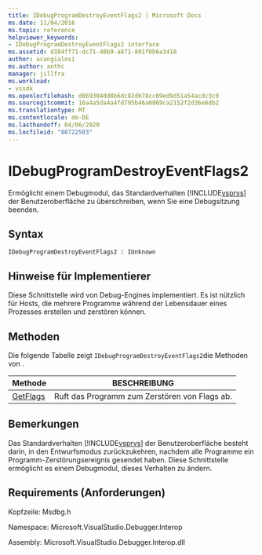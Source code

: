 ```yaml
---
title: IDebugProgramDestroyEventFlags2 | Microsoft Docs
ms.date: 11/04/2016
ms.topic: reference
helpviewer_keywords:
- IDebugProgramDestroyEventFlags2 interface
ms.assetid: d384ff71-dc71-40b9-a871-801f8b6a3418
author: acangialosi
ms.author: anthc
manager: jillfra
ms.workload:
- vssdk
ms.openlocfilehash: d869304dd8b6dc82db78cc09ed9d51a54acdc3c0
ms.sourcegitcommit: 16a4a5da4a4fd795b46a0869ca2152f2d36e6db2
ms.translationtype: MT
ms.contentlocale: de-DE
ms.lasthandoff: 04/06/2020
ms.locfileid: "80722503"
---
```

# <a name="idebugprogramdestroyeventflags2"></a>IDebugProgramDestroyEventFlags2
Ermöglicht einem Debugmodul, das Standardverhalten [!INCLUDE[vsprvs](../../../code-quality/includes/vsprvs_md.md)] der Benutzeroberfläche zu überschreiben, wenn Sie eine Debugsitzung beenden.

## <a name="syntax"></a>Syntax

```
IDebugProgramDestroyEventFlags2 : IUnknown
```

## <a name="notes-for-implementers"></a>Hinweise für Implementierer
 Diese Schnittstelle wird von Debug-Engines implementiert. Es ist nützlich für Hosts, die mehrere Programme während der Lebensdauer eines Prozesses erstellen und zerstören können.

## <a name="methods"></a>Methoden
 Die folgende Tabelle zeigt `IDebugProgramDestroyEventFlags2`die Methoden von .

|Methode|BESCHREIBUNG|
|------------|-----------------|
|[GetFlags](../../../extensibility/debugger/reference/idebugprogramdestroyeventflags2-getflags.md)|Ruft das Programm zum Zerstören von Flags ab.|

## <a name="remarks"></a>Bemerkungen
 Das Standardverhalten [!INCLUDE[vsprvs](../../../code-quality/includes/vsprvs_md.md)] der Benutzeroberfläche besteht darin, in den Entwurfsmodus zurückzukehren, nachdem alle Programme ein Programm-Zerstörungsereignis gesendet haben. Diese Schnittstelle ermöglicht es einem Debugmodul, dieses Verhalten zu ändern.

## <a name="requirements"></a>Requirements (Anforderungen)
 Kopfzeile: Msdbg.h

 Namespace: Microsoft.VisualStudio.Debugger.Interop

 Assembly: Microsoft.VisualStudio.Debugger.Interop.dll
